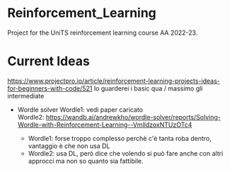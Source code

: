 # Reinforcement_Learning
Project for the UniTS reinforcement learning course AA 2022-23.

# Current Ideas
https://www.projectpro.io/article/reinforcement-learning-projects-ideas-for-beginners-with-code/521 Io guarderei i basic qua / massimo gli intermediate



- Wordle solver
Wordle1: vedi paper caricato\
Wordle2: https://wandb.ai/andrewkho/wordle-solver/reports/Solving-Wordle-with-Reinforcement-Learning--VmlldzoxNTUzOTc4

	- Wordle1: forse troppo complesso perchè c'è tanta roba dentro, vantaggio è che non usa DL
	- Wordle2: usa DL, però dice che volendo si può fare anche con altri approcci ma non so quanto sia fattibile.
